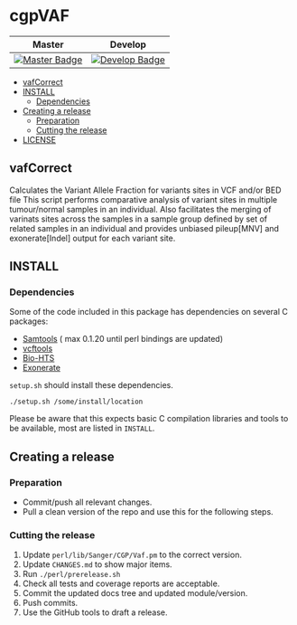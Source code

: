 # cgpVAF

| Master                                        | Develop                                         |
| --------------------------------------------- | ----------------------------------------------- |
| [![Master Badge][travis-master-badge]][travis-repo] | [![Develop Badge][travis-develop-badge]][travis-repo] |


<!-- TOC depthFrom:2 depthTo:6 withLinks:1 updateOnSave:1 orderedList:0 -->

- [vafCorrect](#cgpVaf)
- [INSTALL](#install)
	- [Dependencies](#package-dependencies)
- [Creating a release](#creating-a-release)
	- [Preparation](#preparation)
	- [Cutting the release](#cutting-the-release)
- [LICENSE](#License)

<!-- /TOC -->

## vafCorrect

Calculates the Variant Allele Fraction for variants sites in VCF and/or BED file 
This script performs comparative analysis of variant sites in multiple tumour/normal samples in an individual.
Also facilitates the merging of varinats sites across the samples in a sample group defined by 
set of related samples in an individual and provides unbiased pileup[MNV] and exonerate[Indel] output for each variant site.

## INSTALL 

### Dependencies
Some of the code included in this package has dependencies on several C packages:

 * [Samtools] ( max 0.1.20 until perl bindings are updated)
 * [vcftools]
 * [Bio-HTS] 
 * [Exonerate]

 `setup.sh` should install these dependencies.  

```
./setup.sh /some/install/location
```
Please be aware that this expects basic C compilation libraries and 
tools to be available, most are listed in `INSTALL`.

## Creating a release

### Preparation

* Commit/push all relevant changes.
* Pull a clean version of the repo and use this for the following steps.

### Cutting the release
1. Update `perl/lib/Sanger/CGP/Vaf.pm` to the correct version.
2. Update `CHANGES.md` to show major items.
3. Run `./perl/prerelease.sh`
4. Check all tests and coverage reports are acceptable.
5. Commit the updated docs tree and updated module/version.
6. Push commits.
7. Use the GitHub tools to draft a release.

<!-- References -->
[Samtools]: https://github.com/samtools/samtools 
[vcftools]: http://vcftools.sourceforge.net/
[Bio-HTS]: https://github.com/Ensembl/Bio-DB-HTS
[Exonerate]: http://www.ebi.ac.uk/about/vertebrate-genomics/software/exonerate
[vafCorrect-releases]: https://github.com/cancerit/vafCorrect/releases
[travis-master-badge]: https://travis-ci.org/cancerit/vafCorrect.svg?branch=master
[travis-develop-badge]: https://travis-ci.org/cancerit/vafCorrect.svg?branch=develop
[travis-repo]: https://travis-ci.org/cancerit/vafCorrect
